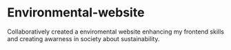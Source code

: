 # Environmental-website
Collaboratively created a enviromental website enhancing my frontend skills and creating awarness in society about sustainability.
